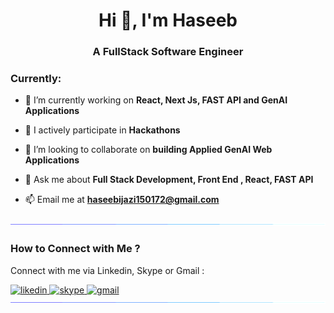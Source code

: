 <h1 align="center">Hi 👋, I'm Haseeb</h1>
<h3 align="center">A FullStack Software Engineer</h3>

<h3 align="left">Currently:</h3>

- 🔭 I’m currently working on **React, Next Js, FAST API and GenAI Applications**

- 🔭 I actively participate in **Hackathons**

- 👯 I’m looking to collaborate on **building Applied GenAI Web Applications**

- 💬 Ask me about **Full Stack Development, Front End , React, FAST API**

- 📫 Email me at **haseebijazi150172@gmail.com**
  
<!--x axis divider-->
<img src="/horizontal-divider-gradient.gif">

<h3 align="left">How to Connect with Me ? </h3>
<p align="left">
Connect with me via Linkedin, Skype or Gmail :
</p>
  <a href="https://www.linkedin.com/in/haseebijaz/" target="_blank"><img src="https://img.shields.io/badge/LinkedIn-0077B5?style=for-the-badge&logo=linkedin&logoColor=white" alt="likedin" />
  <a href="https://join.skype.com/invite/pC8Lcm7WSknd" target="_blank"><img src="https://img.shields.io/badge/Skype-1877F2?style=for-the-badge&logo=skype&logoColor=white" alt="skype" />
    <a href="mailto:haseebijazi150172@gmail.com?subject=Let's%20Connect%20For%20Business%20Purposes!&body=Hi%20Haseeb%2C%0A%0AI%20found%20your%20profile%20on%20Github%20%2C%20lets%20connect%20for%20Business%20!%0A%0AThanks.%0A" target="_blank"><img src="https://img.shields.io/badge/Gmail-D14836?style=for-the-badge&logo=gmail&logoColor=white" alt="gmail" /></a>
  
<img src="/horizontal-divider-gradient.gif">
<!--x axis divider-->

